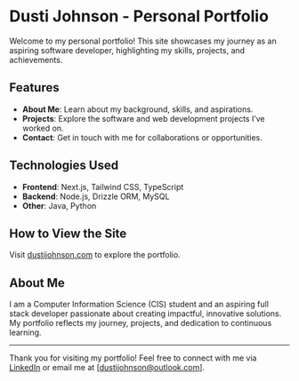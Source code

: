 # Dusti Johnson - Personal Portfolio

Welcome to my personal portfolio! This site showcases my journey as an aspiring software developer, highlighting my skills, projects, and achievements.

## Features
- **About Me**: Learn about my background, skills, and aspirations.
- **Projects**: Explore the software and web development projects I’ve worked on.
- **Contact**: Get in touch with me for collaborations or opportunities.

## Technologies Used
- **Frontend**: Next.js, Tailwind CSS, TypeScript
- **Backend**: Node.js, Drizzle ORM, MySQL
- **Other**: Java, Python

## How to View the Site
Visit [dustijohnson.com](https://dustijohnson.com) to explore the portfolio.

## About Me
I am a Computer Information Science (CIS) student and an aspiring full stack developer passionate about creating impactful, innovative solutions. My portfolio reflects my journey, projects, and dedication to continuous learning.

---

Thank you for visiting my portfolio! Feel free to connect with me via [LinkedIn](https://www.linkedin.com/in/dusti-johnson/) or email me at [dustijohnson@outlook.com].
